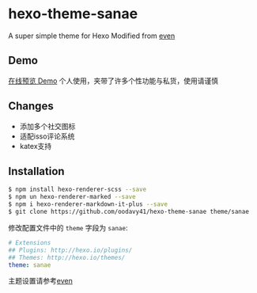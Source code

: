 # hexo-theme-sanae
A super simple theme for Hexo
Modified from [even](https://github.com/ahonn/hexo-theme-even)

## Demo
[在线预览 Demo](http://cocolate.cc/)
个人使用，夹带了许多个性功能与私货，使用请谨慎

## Changes
 - 添加多个社交图标
 - 适配isso评论系统
 - katex支持


## Installation
```bash
$ npm install hexo-renderer-scss --save
$ npm un hexo-renderer-marked --save
$ npm i hexo-renderer-markdown-it-plus --save
$ git clone https://github.com/oodavy41/hexo-theme-sanae theme/sanae
```

修改配置文件中的 `theme` 字段为 `sanae`:

```yaml
# Extensions
## Plugins: http://hexo.io/plugins/
## Themes: http://hexo.io/themes/
theme: sanae
```
主题设置请参考[even](https://github.com/ahonn/hexo-theme-even/wiki)
